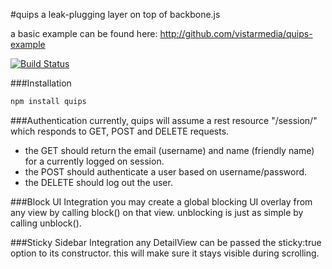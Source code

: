 #quips
a leak-plugging layer on top of backbone.js

a basic example can be found here: http://github.com/vistarmedia/quips-example

[![Build Status](https://travis-ci.org/natlownes/quips.png?branch=develop)](https://travis-ci.org/natlownes/quips)

###Installation
```bash
npm install quips
```

###Authentication
currently, quips will assume a rest resource "/session/" which responds to GET, POST and DELETE requests.
- the GET should return the email (username) and name (friendly name) for a currently logged on session.
- the POST should authenticate a user based on username/password.
- the DELETE should log out the user.

###Block UI Integration
you may create a global blocking UI overlay from any view by calling block() on that view. unblocking is just as simple by calling unblock().

###Sticky Sidebar Integration
any DetailView can be passed the sticky:true option to its constructor. this will make sure it stays visible during scrolling.
